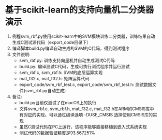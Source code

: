 # 基于scikit-learn的支持向量机二分类器演示
1. 例程svm_rbf.py使用scikit-learn中的SVM模块训练二分类器，训练结果自动生成C测试源代码（export_code目录下）
2. 编译脚本build.py编译自动生成的SVM的C代码，得到测试程序
3. 文件说明:
    - svm_rbf.py: 训练支持向量机并自动生成测试C代码
    - build.py: 编译测试C代码，生成可执行测试程序并运行测试
    - svm_rbf.c, svm_rbf.h: SVM的底层运算实现
    - mat_f32.c, mat_f32.h: 矩阵运算代码
    - export_code/svm_rbf_test.c, export_code/svm_rbf_test.h: 测试数据文件(svm_rbf.py自动生成)
4. 备注:
    - build.py目前仅测试了在macOS上的执行
    - 文件svm_rbf.c, svm_rbf.h, mat_f32.c, mat_f32.h在ARM的CMSIS库中有对应的实现，可以通过编译选项 -DUSE_CMSIS 选择使用CMSIS库的实现
    - 虽然C测试代码在PC上运行，该程序能够直接移植到嵌入式系统实现
    - 测试代码的数据验证精度是93.567251%

